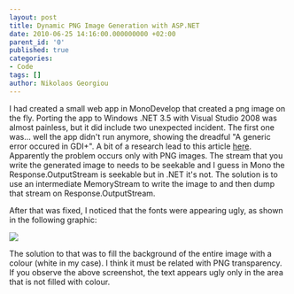 ```yaml
---
layout: post
title: Dynamic PNG Image Generation with ASP.NET
date: 2010-06-25 14:16:00.000000000 +02:00
parent_id: '0'
published: true
categories:
- Code
tags: []
author: Nikolaos Georgiou
---
```


I had created a small web app in MonoDevelop that created a png image on the fly. Porting the app to Windows .NET 3.5 with Visual Studio 2008 was almost painless, but it did include two unexpected incident. The first one was... well the app didn't run anymore, showing the dreadful "A generic error occured in GDI+". A bit of a research lead to this article <a href="http://aspalliance.com/319">here</a>. Apparently the problem occurs only with PNG images. The stream that you write the generated image to needs to be seekable and I guess in Mono the Response.OutputStream is seekable but in .NET it's not. The solution is to use an intermediate MemoryStream to write the image to and then dump that stream on Response.OutputStream.

After that was fixed, I noticed that the fonts were appearing ugly, as shown in the following graphic:

<img src="{{ site.baseurl }}/assets/2010/png-ugly-fonts.png" />

The solution to that was to fill the background of the entire image with a colour (white in my case). I think it must be related with PNG transparency. If you observe the above screenshot, the text appears ugly only in the area that is not filled with colour.
